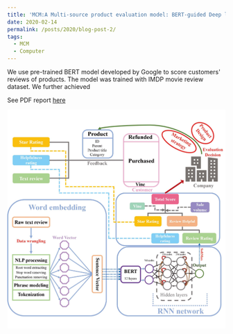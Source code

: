 ```yaml
---
title: 'MCM:A Multi-source product evaluation model: BERT-guided Deep learning and Statistical analysis'
date: 2020-02-14
permalink: /posts/2020/blog-post-2/
tags:
  - MCM
  - Computer
---
```


We use pre-trained BERT model developed by Google to score customers' reviews of products. The model was trained with IMDP movie review dataset. We further achieved 

See PDF report [here](/files/2018901.pdf)

![Model](/images/2020_post_image/2018901.jpg)